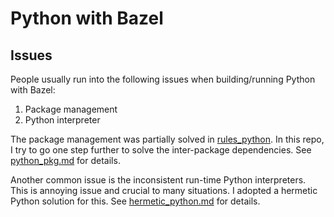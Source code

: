 # Python with Bazel

## Issues

People usually run into the following issues when building/running Python with Bazel:
1. Package management
1. Python interpreter

The package management was partially solved in [rules_python](https://github.com/bazelbuild/rules_python).
In this repo, I try to go one step further to solve the inter-package dependencies. See
[python_pkg.md](python_pkg.md) for details.

Another common issue is the inconsistent run-time Python interpreters. This is annoying
issue and crucial to many situations. I adopted a hermetic Python solution for this. See
[hermetic_python.md](hermetic_python.md) for details.
